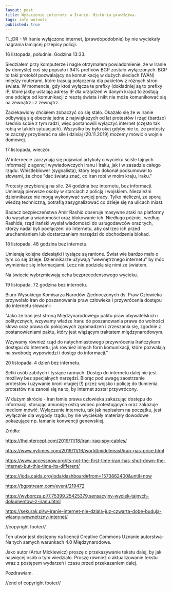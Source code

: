```yaml
---
layout: post
title: Wyłączenie internetu w Iranie. Historia prawdziwa.
tags: info wolność
published: true
---
```


TL;DR - W Iranie wyłączono internet, (prawdopodobnie) by nie wyciekały nagrania łamiącej przepisy policji.


16 listopada, południe. Godzina 13:33.

Siedziałem przy komputerze i nagle otrzymałem powiadomienie, że w Iranie (w domyśle) coś się popsuło i 94% prefixów BGP zostało wyłączonych. BGP to taki protokół pozwalający na komunikację w dużych sieciach (WAN) między routerami, które trasują połączenia dla pakietów z różnych stron świata. W momencie, gdy ktoś wyłącza te prefixy (dokładniej są to prefixy IP, które jakby ustalają adresy IP dla urządzeń w danym kraju) to zostają one odcięte od komunikacji z resztą świata i nikt nie może komunikować się na zewnątrz i z zewnątrz.

Zaciekawiony chciałem zobaczyć co się stało. Okazało się że w Iranie odbywają się obecnie jedne z największych od lat protestów i rząd (bardzo) średnio sobie z tym radzi, więc postanowili wyłączyć internet (często tak robią w takich sytuacjach). Wszystko by było okej gdyby nie to, że protesty te zaczęły przybierać na sile i dzisiaj (20.11.2019) możemy mówić o wojnie domowej.

17 listopada, wieczór.

W internecie zaczynają się pojawiać artykuły o wycieku ściśle tajnych informacji z agencji wywiadowczych Iranu i Iraku, jak i w zasadzie całego rządu. Whistleblower (sygnalista), który tego dokonał podsumował to słowami, że chce "dać światu znać, co Iran robi w moim kraju, Iraku."

Protesty przybierają na sile. 24 godzina bez internetu, bez informacji. Umierają pierwsze osoby w starciach z policją i wojskiem. Niezależni dziennikarze nie mogą wykonywać swojej pracy. Tylko nieliczni, ze sporą wiedzą techniczną, potrafią zasygnalizować co dzieje się na ulicach miast.

Badacz bezpieczeństwa Amir Rashid obseruje masywne ataki na platformy do wysyłania wiadomości oraz blokowanie ich. Niedługo później, według Rashida, rząd irański wysłał wiadomości do usługodawców oraz tych, którzy nadal byli podłączeni do Internetu, aby ostrzec ich przed uruchamianiem lub dostarczaniem narzędzi do obchodzenia blokad.

18 listopada. 48 godzina bez internetu.

Umierają kolejne dziesiątki i tysiące są ranione. Świat wie bardzo mało o tym co się dzieje. Dziennikarze używają "wewnętrznego internetu" by móc wymieniać się informacjami. Lecz nie podzielą się nimi ze światem.

Na świecie wybrzmiewają echa bezprecedensowego wycieku.

19 listopada. 72 godzina bez internetu.

Biuro Wysokiego Komisarza Narodów Zjednoczonych ds. Praw Człowieka przywołało Iran do poszanowania praw człowieka i przywrócenia dostępu do internetu słowami:

"Jako że Iran jest stroną Międzynarodowego paktu praw obywatelskich i politycznych, wzywamy władze Iranu do poszanowania prawa do wolności słowa oraz prawa do pokojowych zgromadzeń i zrzeszania się, zgodnie z postanowieniami paktu, który jest wiążącym traktatem międzynarodowym.

Wzywamy również rząd do natychmiastowego przywrócenia Irańczykom dostępu do Internetu, jak również innych form komunikacji, które pozwalają na swobodę wypowiedzi i dostęp do informacji."

20 listopada. 4 dzień bez internetu.

Setki osób zabitych i tysiące rannych. Dostęp do internetu dalej nie jest możliwy bez specjalnych narzędzi. Biorąc pod uwagę zaostrzanie protestów i używanie broni długiej (!) przez wojsko i policję do tłumienia protestów nie zanosi się na to, by internet został przywrócony.


W dużym skrócie - Iran łamie prawa człowieka zakazując dostępu do informacji, stosując amunicję ostrą wobec protestujących oraz zakazuje mediom mówić. Wyłączenie internetu, tak jak napisałem na początku, jest wyłącznie dla wygody rządu, by nie wyciekały materiały dowodowe pokazujące np. łamanie konwencji genewskiej.


Źródła:

https://theintercept.com/2019/11/18/iran-iraq-spy-cables/

https://www.nytimes.com/2019/11/16/world/middleeast/iran-gas-price.html

https://www.accessnow.org/its-not-the-first-time-iran-has-shut-down-the-internet-but-this-time-its-different/

https://ioda.caida.org/ioda/dashboard#from=1573862400&until=now

https://bgpstream.com/event/219472

https://wyborcza.pl/7,75399,25425379,sensacyjny-wyciek-tajnych-dokumentow-z-iranu.html

https://sekurak.pl/w-iranie-internet-nie-dziala-juz-czwarta-dobe-buduja-wlasny-wewnetrzny-internet/


//copyright footer//

Ten utwór jest dostępny na licencji Creative Commons Uznanie autorstwa-Na tych samych warunkach 4.0 Międzynarodowe.

Jako autor (Artur Mickiewicz) proszę o przekazywanie tekstu dalej, by jak najwięcej osób o tym wiedziało. Proszę również o aktualizowanie tekstu wraz z postępem wydarzeń i czasu przed przekazaniem dalej.

Pozdrawiam.

//end of copyright footer//
